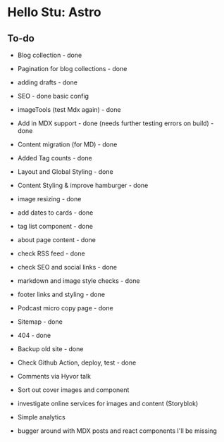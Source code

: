 # Hello Stu: Astro

## To-do

- Blog collection - done
- Pagination for blog collections - done
- adding drafts - done
- SEO - done basic config
- imageTools (test Mdx again) - done
- Add in MDX support - done (needs further testing errors on build) - done
- Content migration (for MD) - done
- Added Tag counts - done
- Layout and Global Styling - done
- Content Styling & improve hamburger - done
- image resizing - done
- add dates to cards - done
- tag list component - done
- about page content - done
- check RSS feed - done
- check SEO and social links - done
- markdown and image style checks - done
- footer links and styling - done
- Podcast micro copy page - done
- Sitemap - done
- 404 - done
- Backup old site - done
- Check Github Action, deploy, test - done

- Comments via Hyvor talk
- Sort out cover images and component
- investigate online services for images and content (Storyblok)

- Simple analytics
- bugger around with MDX posts and react components I'll be missing
